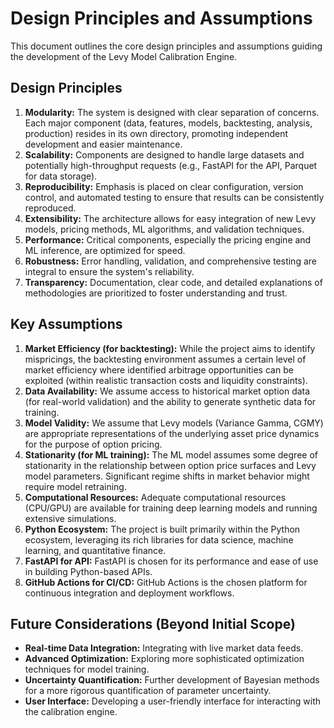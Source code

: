 # Design Principles and Assumptions

This document outlines the core design principles and assumptions guiding the development of the Levy Model Calibration Engine.

## Design Principles

1.  **Modularity:** The system is designed with clear separation of concerns. Each major component (data, features, models, backtesting, analysis, production) resides in its own directory, promoting independent development and easier maintenance.
2.  **Scalability:** Components are designed to handle large datasets and potentially high-throughput requests (e.g., FastAPI for the API, Parquet for data storage).
3.  **Reproducibility:** Emphasis is placed on clear configuration, version control, and automated testing to ensure that results can be consistently reproduced.
4.  **Extensibility:** The architecture allows for easy integration of new Levy models, pricing methods, ML algorithms, and validation techniques.
5.  **Performance:** Critical components, especially the pricing engine and ML inference, are optimized for speed.
6.  **Robustness:** Error handling, validation, and comprehensive testing are integral to ensure the system's reliability.
7.  **Transparency:** Documentation, clear code, and detailed explanations of methodologies are prioritized to foster understanding and trust.

## Key Assumptions

1.  **Market Efficiency (for backtesting):** While the project aims to identify mispricings, the backtesting environment assumes a certain level of market efficiency where identified arbitrage opportunities can be exploited (within realistic transaction costs and liquidity constraints).
2.  **Data Availability:** We assume access to historical market option data (for real-world validation) and the ability to generate synthetic data for training.
3.  **Model Validity:** We assume that Levy models (Variance Gamma, CGMY) are appropriate representations of the underlying asset price dynamics for the purpose of option pricing.
4.  **Stationarity (for ML training):** The ML model assumes some degree of stationarity in the relationship between option price surfaces and Levy model parameters. Significant regime shifts in market behavior might require model retraining.
5.  **Computational Resources:** Adequate computational resources (CPU/GPU) are available for training deep learning models and running extensive simulations.
6.  **Python Ecosystem:** The project is built primarily within the Python ecosystem, leveraging its rich libraries for data science, machine learning, and quantitative finance.
7.  **FastAPI for API:** FastAPI is chosen for its performance and ease of use in building Python-based APIs.
8.  **GitHub Actions for CI/CD:** GitHub Actions is the chosen platform for continuous integration and deployment workflows.

## Future Considerations (Beyond Initial Scope)

*   **Real-time Data Integration:** Integrating with live market data feeds.
*   **Advanced Optimization:** Exploring more sophisticated optimization techniques for model training.
*   **Uncertainty Quantification:** Further development of Bayesian methods for a more rigorous quantification of parameter uncertainty.
*   **User Interface:** Developing a user-friendly interface for interacting with the calibration engine.

